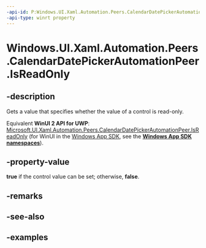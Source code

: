 ```yaml
---
-api-id: P:Windows.UI.Xaml.Automation.Peers.CalendarDatePickerAutomationPeer.IsReadOnly
-api-type: winrt property
---
```


<!-- Property syntax.
public bool IsReadOnly { get; }
-->

# Windows.UI.Xaml.Automation.Peers.CalendarDatePickerAutomationPeer.IsReadOnly

## -description
Gets a value that specifies whether the value of a control is read-only.

Equivalent **WinUI 2 API for UWP**: [Microsoft.UI.Xaml.Automation.Peers.CalendarDatePickerAutomationPeer.IsReadOnly](/windows/winui/api/microsoft.ui.xaml.automation.peers.calendardatepickerautomationpeer.isreadonly) (for WinUI in the [Windows App SDK](/windows/apps/windows-app-sdk/), see the **[Windows App SDK namespaces](/windows/windows-app-sdk/api/winrt/)**).

## -property-value
**true** if the control value can be set; otherwise, **false**.

## -remarks

## -see-also

## -examples

